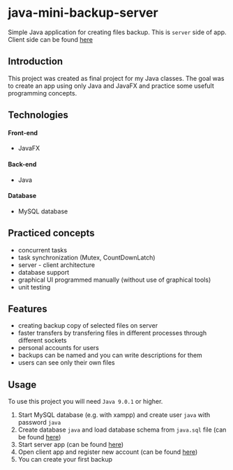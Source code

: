 # java-mini-backup-server
Simple Java application for creating files backup. This is `server` side of app. Client side can be found [here](https://github.com/A640/java-mini-backup-client)

## Introduction

This project was created as final project for my Java classes. The goal was to create an app using only Java and JavaFX and practice some usefult programming concepts.


## Technologies

#### Front-end

- JavaFX

#### Back-end

- Java

#### Database

- MySQL database

## Practiced concepts

- concurrent tasks
- task synchronization (Mutex, CountDownLatch)
- server - client architecture
- database support
- graphical UI programmed manually (without use of graphical tools)
- unit testing 


## Features

- creating backup copy of selected files on server
- faster transfers by transfering files in different processes through different sockets
- personal accounts for users
- backups can be named and you can write descriptions for them
- users can see only their own files 

## Usage
To use this project you will need `Java 9.0.1` or higher.

1. Start MySQL database (e.g. with xampp) and create user `java` with password `java`
2. Create database `java` and load database schema from `java.sql` file (can be found [here](https://github.com/A640/java-mini-backup-server/releases))
3. Start server app (can be found [here](https://github.com/A640/java-mini-backup-server/releases))
4. Open client app and register new account (can be found [here](https://github.com/A640/java-mini-backup-client/releases))
5. You can create your first backup


